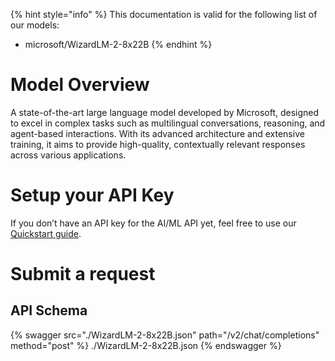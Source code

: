 [#references:start]: <> ({ "template": "openapi" })
{% hint style="info" %}
This documentation is valid for the following list of our models:
* microsoft/WizardLM-2-8x22B
{% endhint %}

# Model Overview
A state-of-the-art large language model developed by Microsoft, designed to excel in complex tasks such as multilingual conversations, reasoning, and agent-based interactions. With its advanced architecture and extensive training, it aims to provide high-quality, contextually relevant responses across various applications.

# Setup your API Key
If you don’t have an API key for the AI/ML API yet, feel free to use our [Quickstart guide](https://docs.aimlapi.com/quickstart/setting-up).

# Submit a request
## API Schema
{% swagger src="./WizardLM-2-8x22B.json" path="/v2/chat/completions" method="post" %}
./WizardLM-2-8x22B.json
{% endswagger %}

[#references:end]: <> ({})
